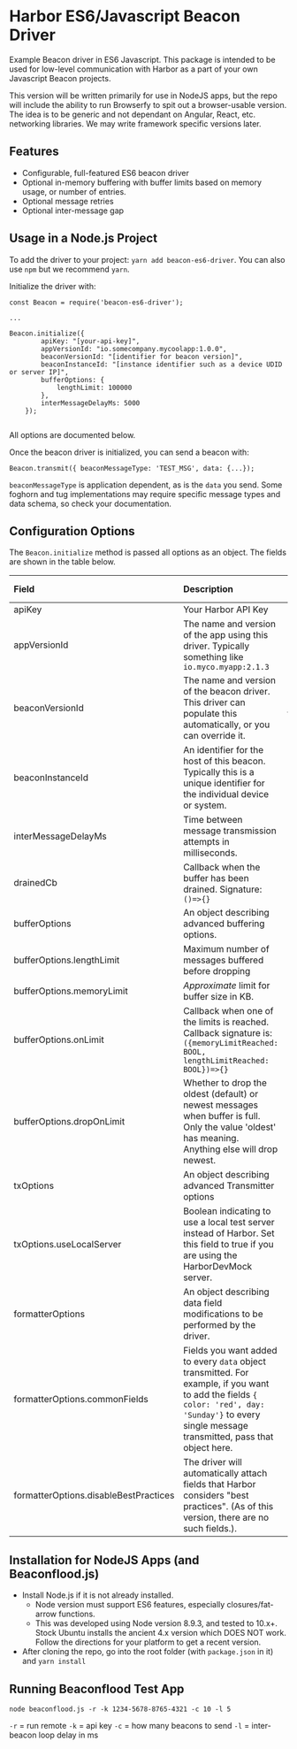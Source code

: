 # Harbor ES6/Javascript Beacon Driver

Example Beacon driver in ES6 Javascript. This package is intended to be used for low-level communication
with Harbor as a part of your own Javascript Beacon projects. 

This version will be written primarily for use in NodeJS apps, but the repo will include the ability to run Browserfy to 
spit out a browser-usable version. The idea is to be generic and not dependant on Angular, React, etc. networking
libraries. We may write framework specific versions later.

## Features

- Configurable, full-featured ES6 beacon driver
- Optional in-memory buffering with buffer limits based on memory usage, or number of entries.
- Optional message retries
- Optional inter-message gap 

## Usage in a Node.js Project

To add the driver to your project: `yarn add beacon-es6-driver`. You can also use `npm` but we recommend `yarn`.

Initialize the driver with:

```$xslt
const Beacon = require('beacon-es6-driver');

...

Beacon.initialize({
        apiKey: "[your-api-key]",
        appVersionId: "io.somecompany.mycoolapp:1.0.0",
        beaconVersionId: "[identifier for beacon version]",
        beaconInstanceId: "[instance identifier such as a device UDID or server IP]",
        bufferOptions: {
            lengthLimit: 100000
        },
        interMessageDelayMs: 5000
    });
    
```
All options are documented below.

Once the beacon driver is initialized, you can send a beacon with:

`Beacon.transmit({ beaconMessageType: 'TEST_MSG', data: {...});`

`beaconMessageType` is application dependent, as is the `data` you send. Some foghorn and tug implementations
may require specific message types and data schema, so check your documentation.

## Configuration Options

The `Beacon.initialize` method is passed all options as an object. The fields are shown in the table below.

| Field    |      Description      |  Default Value | Required? |
|:----------|:---------------------|:--------------:|:----------:|
| apiKey   |  Your Harbor API Key  | n/a            |  X |
| appVersionId | The name and version of the app using this driver. Typically something like `io.myco.myapp:2.1.3` |||
| beaconVersionId | The name and version of the beacon driver. This driver can populate this automatically, or you can override it. | [latest version] ||
| beaconInstanceId | An identifier for the host of this beacon. Typically this is a unique identifier for the individual device or system.|||
| interMessageDelayMs | Time between message transmission attempts in milliseconds. | 5 ||
| drainedCb | Callback when the buffer has been drained. Signature: `()=>{}` |||
| bufferOptions | An object describing advanced buffering options.|||
| bufferOptions.lengthLimit | Maximum number of messages buffered before dropping | 100 ||
| bufferOptions.memoryLimit | *Approximate* limit for buffer size in KB. | 0 = off ||
| bufferOptions.onLimit | Callback when one of the limits is reached. Callback signature is: `({memoryLimitReached: BOOL, lengthLimitReached: BOOL})=>{}`|||
| bufferOptions.dropOnLimit | Whether to drop the oldest (default) or newest messages when buffer is full. Only the value 'oldest' has meaning. Anything else will drop newest. | 'oldest' ||
| txOptions | An object describing advanced Transmitter options |||
| txOptions.useLocalServer | Boolean indicating to use a local test server instead of Harbor. Set this field to true if you are using the HarborDevMock server. | false ||
| formatterOptions | An object describing data field modifications to be performed by the driver. |||
| formatterOptions.commonFields | Fields you want added to every `data` object transmitted. For example, if you want to add the fields `{ color: 'red', day: 'Sunday'}` to every single message transmitted, pass that object here. |||
| formatterOptions.disableBestPractices | The driver will automatically attach fields that Harbor considers "best practices". (As of this version, there are no such fields.). | false ||


## Installation for NodeJS Apps (and Beaconflood.js)

- Install Node.js if it is not already installed.
    - Node version must support ES6 features, especially closures/fat-arrow functions.
    - This was developed using Node version 8.9.3, and tested to 10.x+. Stock Ubuntu installs the ancient 4.x version which DOES NOT work. Follow the directions for your platform to get a recent version.
- After cloning the repo, go into the root folder (with `package.json` in it) and `yarn install`

## Running Beaconflood Test App

`node beaconflood.js -r -k 1234-5678-8765-4321 -c 10 -l 5`

`-r` = run remote
`-k` = api key
`-c` = how many beacons to send
`-l` = inter-beacon loop delay in ms



